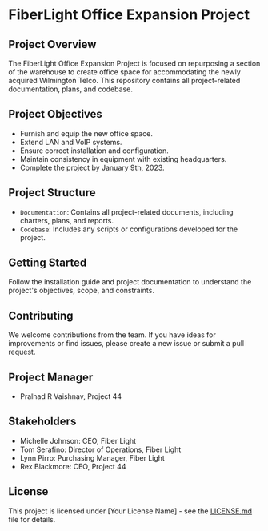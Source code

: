 # FiberLight Office Expansion Project

## Project Overview

The FiberLight Office Expansion Project is focused on repurposing a section of the warehouse to create office space for accommodating the newly acquired Wilmington Telco. This repository contains all project-related documentation, plans, and codebase.

## Project Objectives

- Furnish and equip the new office space.
- Extend LAN and VoIP systems.
- Ensure correct installation and configuration.
- Maintain consistency in equipment with existing headquarters.
- Complete the project by January 9th, 2023.

## Project Structure

- `Documentation`: Contains all project-related documents, including charters, plans, and reports.
- `Codebase`: Includes any scripts or configurations developed for the project.

## Getting Started

Follow the installation guide and project documentation to understand the project's objectives, scope, and constraints.

## Contributing

We welcome contributions from the team. If you have ideas for improvements or find issues, please create a new issue or submit a pull request.

## Project Manager

- Pralhad R Vaishnav, Project 44

## Stakeholders

- Michelle Johnson: CEO, Fiber Light
- Tom Serafino: Director of Operations, Fiber Light
- Lynn Pirro: Purchasing Manager, Fiber Light
- Rex Blackmore: CEO, Project 44

## License

This project is licensed under [Your License Name] - see the [LICENSE.md](LICENSE.md) file for details.
